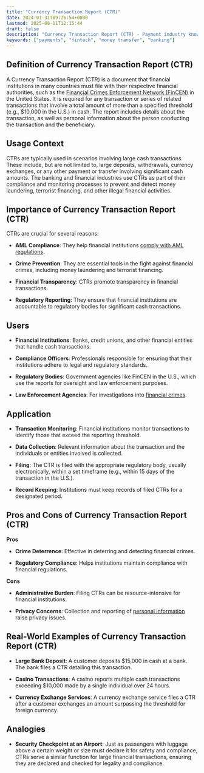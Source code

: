 ```yaml
---
title: "Currency Transaction Report (CTR)"
date: 2024-01-31T09:26:54+0000
lastmod: 2025-08-11T12:15:44
draft: false
description: "Currency Transaction Report (CTR) - Payment industry knowledge and insights"
keywords: ["payments", "fintech", "money transfer", "banking"]
---
```


## Definition of Currency Transaction Report (CTR)

A Currency Transaction Report (CTR) is a document that financial institutions in many countries must file with their respective financial authorities, such as the [Financial Crimes Enforcement Network (FinCEN)](https://faisalkhanllc.xyz/resources/payments-wiki/f/financial-crimes-enforcement-network-fincen/) in the United States. It is required for any transaction or series of related transactions that involve a total amount of more than a specified threshold (e.g., $10,000 in the U.S.) in cash. The report includes details about the transaction, as well as personal information about the person conducting the transaction and the beneficiary.

## Usage Context

CTRs are typically used in scenarios involving large cash transactions. These include, but are not limited to, large deposits, withdrawals, currency exchanges, or any other payment or transfer involving significant cash amounts. The banking and financial industries use CTRs as part of their compliance and monitoring processes to prevent and detect money laundering, terrorist financing, and other illegal financial activities.

## Importance of Currency Transaction Report (CTR)

CTRs are crucial for several reasons:

- **AML Compliance**: They help financial institutions [comply with AML regulations](https://faisalkhanllc.xyz/resources/payments-wiki/a/aml-compliance/).

- **Crime Prevention**: They are essential tools in the fight against financial crimes, including money laundering and terrorist financing.

- **Financial Transparency**: CTRs promote transparency in financial transactions.

- **Regulatory Reporting**: They ensure that financial institutions are accountable to regulatory bodies for significant cash transactions.

## Users

- **Financial Institutions**: Banks, credit unions, and other financial entities that handle cash transactions.

- **Compliance Officers**: Professionals responsible for ensuring that their institutions adhere to legal and regulatory standards.

- **Regulatory Bodies**: Government agencies like FinCEN in the U.S., which use the reports for oversight and law enforcement purposes.

- **Law Enforcement Agencies**: For investigations into [financial crimes](https://faisalkhanllc.xyz/resources/payments-wiki/f/financial-crimes/).

## Application

- **Transaction Monitoring**: Financial institutions monitor transactions to identify those that exceed the reporting threshold.

- **Data Collection**: Relevant information about the transaction and the individuals or entities involved is collected.

- **Filing**: The CTR is filed with the appropriate regulatory body, usually electronically, within a set timeframe (e.g., within 15 days of the transaction in the U.S.).

- **Record Keeping**: Institutions must keep records of filed CTRs for a designated period.

## Pros and Cons of Currency Transaction Report (CTR)

**Pros**

- **Crime Deterrence**: Effective in deterring and detecting financial crimes.

- **Regulatory Compliance**: Helps institutions maintain compliance with financial regulations.

**Cons**

- **Administrative Burden**: Filing CTRs can be resource-intensive for financial institutions.

- **Privacy Concerns**: Collection and reporting of [personal information](https://faisalkhanllc.xyz/resources/payments-wiki/d/data-security/) raise privacy issues.

## Real-World Examples of Currency Transaction Report (CTR)

- **Large Bank Deposit**: A customer deposits $15,000 in cash at a bank. The bank files a CTR detailing this transaction.

- **Casino Transactions**: A casino reports multiple cash transactions exceeding $10,000 made by a single individual over 24 hours.

- **Currency Exchange Services**: A currency exchange service files a CTR after a customer exchanges an amount surpassing the threshold for foreign currency.

## Analogies

- **Security Checkpoint at an Airport**: Just as passengers with luggage above a certain weight or size must declare it for safety and compliance, CTRs serve a similar function for large financial transactions, ensuring they are declared and checked for legality and compliance.